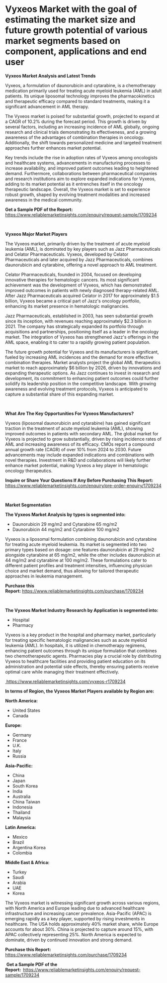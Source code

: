 <p><h1>Vyxeos Market with the goal of estimating the market size and future growth potential of various market segments based on component, applications and end user</h1></p><p><strong>Vyxeos Market Analysis and Latest Trends</strong></p>
<p><p>Vyxeos, a formulation of daunorubicin and cytarabine, is a chemotherapy medication primarily used for treating acute myeloid leukemia (AML) in adult patients. Its unique liposomal technology improves the pharmacokinetics and therapeutic efficacy compared to standard treatments, making it a significant advancement in AML therapy.</p><p>The Vyxeos market is poised for substantial growth, projected to expand at a CAGR of 10.2% during the forecast period. This growth is driven by several factors, including an increasing incidence of AML globally, ongoing research and clinical trials demonstrating its effectiveness, and a growing awareness of the advantages of combination therapies in oncology. Additionally, the shift towards personalized medicine and targeted treatment approaches further enhances market potential.</p><p>Key trends include the rise in adoption rates of Vyxeos among oncologists and healthcare systems, advancements in manufacturing processes to increase availability, and improved patient outcomes leading to heightened demand. Furthermore, collaborations between pharmaceutical companies and research institutions aim to explore expanded indications for Vyxeos, adding to its market potential as it entrenches itself in the oncology therapeutic landscape. Overall, the Vyxeos market is set to experience robust growth, shaped by evolving treatment modalities and increased awareness in the medical community.</p></p>
<p><strong>Get a Sample PDF of the Report:&nbsp;</strong> <a href="https://www.reliablemarketinsights.com/enquiry/request-sample/1709234?utm_campaign=3513&utm_medium=2&utm_source=Github&utm_content=ia&utm_term=19042025&utm_id=vyxeos">https://www.reliablemarketinsights.com/enquiry/request-sample/1709234</a></p>
<p>&nbsp;</p>
<p><strong>Vyxeos Major Market Players</strong></p>
<p><p>The Vyxeos market, primarily driven by the treatment of acute myeloid leukemia (AML), is dominated by key players such as Jazz Pharmaceuticals and Celator Pharmaceuticals. Vyxeos, developed by Celator Pharmaceuticals and later acquired by Jazz Pharmaceuticals, combines daunorubicin and cytarabine, offering a novel approach to AML treatment.</p><p>Celator Pharmaceuticals, founded in 2004, focused on developing innovative therapies for hematologic cancers. Its most significant achievement was the development of Vyxeos, which has demonstrated improved outcomes in patients with newly diagnosed therapy-related AML. After Jazz Pharmaceuticals acquired Celator in 2017 for approximately $1.5 billion, Vyxeos became a critical part of Jazz's oncology portfolio, enhancing its market presence in hematologic malignancies.</p><p>Jazz Pharmaceuticals, established in 2003, has seen substantial growth since its inception, with revenues reaching approximately $2.3 billion in 2021. The company has strategically expanded its portfolio through acquisitions and partnerships, positioning itself as a leader in the oncology market. The integration of Vyxeos has strengthened Jazz's offerings in the AML space, enabling it to cater to a rapidly growing patient population.</p><p>The future growth potential for Vyxeos and its manufacturers is significant, fueled by increasing AML incidences and the demand for more effective combination therapies. Market analysts project the global AML therapeutics market to reach approximately $6 billion by 2026, driven by innovations and expanding therapeutic options. As Jazz continues to invest in research and development, its commitment to enhancing patient outcomes could further solidify its leadership position in the competitive landscape. With growing awareness and evolving treatment protocols, Vyxeos is anticipated to capture a substantial share of this expanding market.</p></p>
<p>&nbsp;</p>
<p><strong>What Are The Key Opportunities For Vyxeos Manufacturers?</strong></p>
<p><p>Vyxeos (liposomal daunorubicin and cytarabine) has gained significant traction in the treatment of acute myeloid leukemia (AML), showing improved outcomes in patients with secondary AML. The global market for Vyxeos is projected to grow substantially, driven by rising incidence rates of AML and increasing awareness of its efficacy. CMOs report a compound annual growth rate (CAGR) of over 10% from 2024 to 2030. Future advancements may include expanded indications and combinations with novel therapies. Investment in R&D and collaborations will likely further enhance market potential, making Vyxeos a key player in hematologic oncology therapeutics.</p></p>
<p><strong>Inquire or Share Your Questions If Any Before Purchasing This Report:</strong> <a href="https://www.reliablemarketinsights.com/enquiry/pre-order-enquiry/1709234?utm_campaign=3513&utm_medium=2&utm_source=Github&utm_content=ia&utm_term=19042025&utm_id=vyxeos">https://www.reliablemarketinsights.com/enquiry/pre-order-enquiry/1709234</a></p>
<p>&nbsp;</p>
<p><strong>Market Segmentation</strong></p>
<p><strong>The Vyxeos Market Analysis by types is segmented into:</strong></p>
<p><ul><li>Daunorubicin 29 mg/m2 and Cytarabine 65 mg/m2</li><li>Daunorubicin 44 mg/m2 and Cytarabine 100 mg/m2</li></ul></p>
<p><p>Vyxeos is a liposomal formulation combining daunorubicin and cytarabine for treating acute myeloid leukemia. Its market is segmented into two primary types based on dosage: one features daunorubicin at 29 mg/m2 alongside cytarabine at 65 mg/m2, while the other includes daunorubicin at 44 mg/m2 and cytarabine at 100 mg/m2. These formulations cater to different patient profiles and treatment intensities, influencing physician choice and market demand, thus allowing for tailored therapeutic approaches in leukemia management.</p></p>
<p><strong>Purchase this Report:&nbsp;</strong><a href="https://www.reliablemarketinsights.com/purchase/1709234?utm_campaign=3513&utm_medium=2&utm_source=Github&utm_content=ia&utm_term=19042025&utm_id=vyxeos">https://www.reliablemarketinsights.com/purchase/1709234</a></p>
<p>&nbsp;</p>
<p><strong>The Vyxeos Market Industry Research by Application is segmented into:</strong></p>
<p><ul><li>Hospital</li><li>Pharmacy</li></ul></p>
<p><p>Vyxeos is a key product in the hospital and pharmacy market, particularly for treating specific hematologic malignancies such as acute myeloid leukemia (AML). In hospitals, it is utilized in chemotherapy regimens, enhancing patient outcomes through its unique formulation that combines two chemotherapeutic agents. Pharmacies play a crucial role by distributing Vyxeos to healthcare facilities and providing patient education on its administration and potential side effects, thereby ensuring patients receive optimal care while managing their treatment effectively.</p></p>
<p><a href="https://www.reliablemarketinsights.com/vyxeos-r1709234?utm_campaign=3513&utm_medium=2&utm_source=Github&utm_content=ia&utm_term=19042025&utm_id=vyxeos">&nbsp;https://www.reliablemarketinsights.com/vyxeos-r1709234</a></p>
<p><strong>In terms of Region, the Vyxeos Market Players available by Region are:</strong></p>
<p>
    <p> <strong> North America: </strong>
        <ul>
            <li>United States</li>
            <li>Canada</li>
        </ul>
        </p> 
    <p> <strong> Europe: </strong>
        <ul>
            <li>Germany</li>
            <li>France</li>
            <li>U.K.</li>
            <li>Italy</li>
            <li>Russia</li>
        </ul>
        </p> 
    <p> <strong> Asia-Pacific: </strong>
        <ul>
            <li>China</li>
            <li>Japan</li>
            <li>South Korea</li>
            <li>India</li>
            <li>Australia</li>
            <li>China Taiwan</li>
            <li>Indonesia</li>
            <li>Thailand</li>
            <li>Malaysia</li>
        </ul>
        </p> 
    <p> <strong> Latin America: </strong>
        <ul>
            <li>Mexico</li>
            <li>Brazil</li>
            <li>Argentina Korea</li>
            <li>Colombia</li>
        </ul>
        </p> 
    <p> <strong> Middle East & Africa: </strong>
        <ul>
            <li>Turkey</li>
            <li>Saudi</li>
            <li>Arabia</li>
            <li>UAE</li>
            <li>Korea</li>
        </ul>
    </p>
    </p>
<p><p>The Vyxeos market is witnessing significant growth across various regions, with North America and Europe leading due to advanced healthcare infrastructure and increasing cancer prevalence. Asia-Pacific (APAC) is emerging rapidly as a key player, supported by rising investments in healthcare. The USA holds approximately 40% market share, while Europe accounts for about 30%. China is projected to capture around 15%, with APAC collectively representing 25%. North America is expected to dominate, driven by continued innovation and strong demand.</p></p>
<p><strong>Purchase this Report: </strong><a href="https://www.reliablemarketinsights.com/purchase/1709234?utm_campaign=3513&utm_medium=2&utm_source=Github&utm_content=ia&utm_term=19042025&utm_id=vyxeos">https://www.reliablemarketinsights.com/purchase/1709234</a></p>
<p>&nbsp;<strong>Get a Sample PDF of the Report:&nbsp;&nbsp;</strong><a href="https://www.reliablemarketinsights.com/enquiry/request-sample/1709234?utm_campaign=3513&utm_medium=2&utm_source=Github&utm_content=ia&utm_term=19042025&utm_id=vyxeos">https://www.reliablemarketinsights.com/enquiry/request-sample/1709234</a></p>
<p><strong></strong></p>
<p><p></p><p></p><p></p></p>